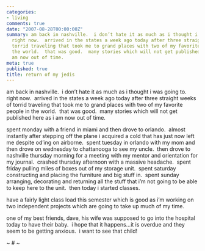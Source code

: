 ```yaml
---
categories:
- living
comments: true
date: "2007-08-28T00:00:00Z"
summary: am back in nashville.  i don’t hate it as much as i thought i was going to. 
  right now.  arrived in the states a week ago today after three straight weeks of
  torrid traveling that took me to grand places with two of my favorite people in
  the world.  that was good.  many stories which will not get published here as i
  am now out of time. 
meta: true
published: true
title: return of my jedis
---
```


am back in nashville.  i don’t hate it as much as i thought i was going to.  right now.  arrived in the states a week ago today after three straight weeks of torrid traveling that took me to grand places with two of my favorite people in the world.  that was good.  many stories which will not get published here as i am now out of time.  

spent monday with a friend in miami and then drove to orlando.  almost instantly after stepping off the plane i acquired a cold that has just now left me despite od’ing on airborne.  spent tuesday in orlando with my mom and then drove on wednesday to chattanooga to see my uncle.  then drove to nashville thursday morning for a meeting with my mentor and orientation for my journal.  crashed thursday afternoon with a massive headache.  spent friday pulling miles of boxes out of my storage unit.  spent saturday constructing and placing the furniture and big stuff in.  spent sunday arranging, decorating and returning all the stuff that i’m not going to be able to keep here to the unit.  then today i started classes.

have a fairly light class load this semester which is good as i’m working on two independent projects which are going to take up much of my time.

one of my best friends, dave, his wife was supposed to go into the hospital today to have their baby.  i hope that it happens…it is overdue and they seem to be getting anxious.  i want to see that child!  

~ # ~